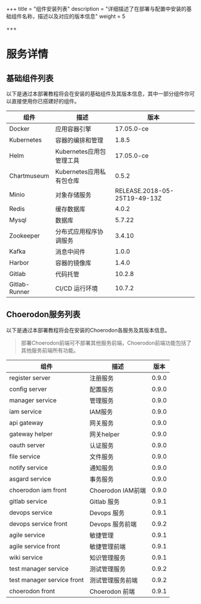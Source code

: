 +++
title = "组件安装列表"
description = "详细描述了在部署与配置中安装的基础组件名称，描述以及对应的版本信息"
weight = 5

+++

# 服务详情

## 基础组件列表

以下是通过本部署教程将会在安装的基础组件及其版本信息，其中一部分组件你可以直接使用你已搭建好的组件。

组件|描述| 版本
---|---|---
Docker|应用容器引擎|17.05.0-ce
Kubernetes|容器的编排和管理|1.8.5
Helm|Kubernetes应用包管理工具|17.05.0-ce
Chartmuseum|Kubernetes应用私有包仓库|0.5.2
Minio|对象存储服务|RELEASE.2018-05-25T19-49-13Z
Redis|缓存数据库|4.0.2
Mysql|数据库|5.7.22
Zookeeper|分布式应用程序协调服务|3.4.10
Kafka|消息中间件|1.0.0
Harbor|容器的镜像库|1.4.0
Gitlab|代码托管|10.2.8
Gitlab-Runner|CI/CD 运行环境|10.7.2

## Choerodon服务列表

以下是通过本部署教程将会在安装的Choerodon各服务及其版本信息。

<blockquote class="note">
部署Choerodon前端可不部署其他服务前端，Choerodon前端功能包括了其他服务前端所有功能。
</blockquote>

组件|描述| 版本
---|---|---
register server|注册服务|0.9.0
config server|配置服务|0.9.0
manager service|管理服务|0.9.0
iam service|IAM服务|0.9.0
api gateway|网关服务|0.9.0
gateway helper|网关helper|0.9.0
oauth server|认证服务|0.9.0
file service|文件服务|0.9.0
notify service|通知服务|0.9.0
asgard service|事务服务|0.9.0
choerodon iam front|Choerodon IAM前端|0.9.0
gitlab service|Gitlab 服务|0.9.1
devops service|Devops 服务|0.9.1
devops service front|Devops 服务前端|0.9.2
agile service|敏捷管理|0.9.1
agile service front|敏捷管理前端|0.9.1
wiki service|知识管理服务|0.9.1
test manager service|测试管理服务|0.9.2
test manager service front|测试管理服务前端|0.9.2
choerodon front|Choerodon 前端|0.9.1